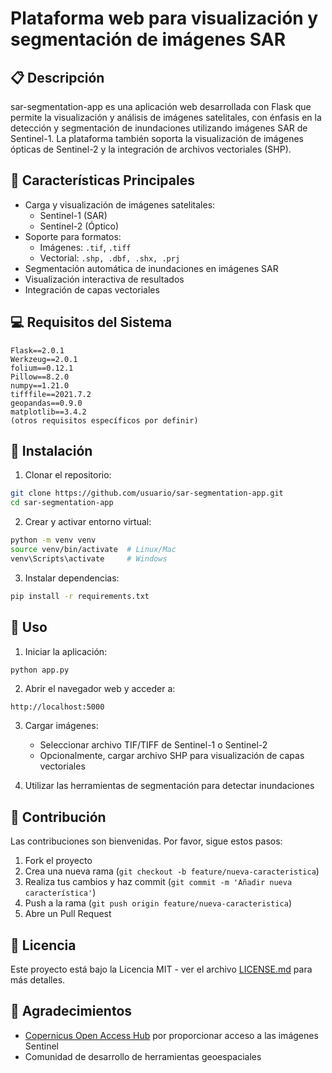 # Plataforma web para visualización y segmentación de imágenes SAR

## 📋 Descripción
sar-segmentation-app es una aplicación web desarrollada con Flask que permite la visualización y análisis de imágenes satelitales, con énfasis en la detección y segmentación de inundaciones utilizando imágenes SAR de Sentinel-1. La plataforma también soporta la visualización de imágenes ópticas de Sentinel-2 y la integración de archivos vectoriales (SHP).

## 🚀 Características Principales
- Carga y visualización de imágenes satelitales:
  - Sentinel-1 (SAR)
  - Sentinel-2 (Óptico)
- Soporte para formatos:
  - Imágenes: `.tif`, `.tiff`
  - Vectorial: `.shp, .dbf, .shx, .prj`
- Segmentación automática de inundaciones en imágenes SAR
- Visualización interactiva de resultados
- Integración de capas vectoriales

## 💻 Requisitos del Sistema
```
Flask==2.0.1
Werkzeug==2.0.1
folium==0.12.1
Pillow==8.2.0
numpy==1.21.0
tifffile==2021.7.2
geopandas==0.9.0
matplotlib==3.4.2
(otros requisitos específicos por definir)
```

## 🔧 Instalación

1. Clonar el repositorio:
```bash
git clone https://github.com/usuario/sar-segmentation-app.git
cd sar-segmentation-app
```

2. Crear y activar entorno virtual:
```bash
python -m venv venv
source venv/bin/activate  # Linux/Mac
venv\Scripts\activate     # Windows
```

3. Instalar dependencias:
```bash
pip install -r requirements.txt
```

## 🎯 Uso

1. Iniciar la aplicación:
```bash
python app.py
```

2. Abrir el navegador web y acceder a:
```
http://localhost:5000
```

3. Cargar imágenes:
   - Seleccionar archivo TIF/TIFF de Sentinel-1 o Sentinel-2
   - Opcionalmente, cargar archivo SHP para visualización de capas vectoriales

4. Utilizar las herramientas de segmentación para detectar inundaciones

## 🤝 Contribución
Las contribuciones son bienvenidas. Por favor, sigue estos pasos:

1. Fork el proyecto
2. Crea una nueva rama (`git checkout -b feature/nueva-caracteristica`)
3. Realiza tus cambios y haz commit (`git commit -m 'Añadir nueva característica'`)
4. Push a la rama (`git push origin feature/nueva-caracteristica`)
5. Abre un Pull Request

## 📝 Licencia
Este proyecto está bajo la Licencia MIT - ver el archivo [LICENSE.md](LICENSE.md) para más detalles.

## 🙏 Agradecimientos
- [Copernicus Open Access Hub](https://scihub.copernicus.eu/) por proporcionar acceso a las imágenes Sentinel
- Comunidad de desarrollo de herramientas geoespaciales

